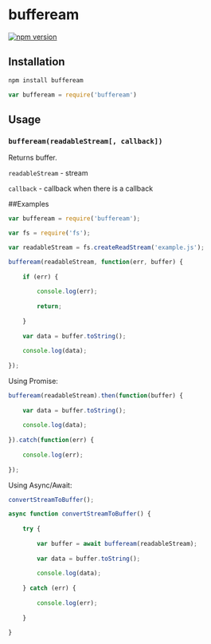 # buffeream

[![npm version](https://badge.fury.io/js/buffeream.svg)](https://badge.fury.io/js/buffeream)

## Installation

```js
npm install buffeream
```

```js
var buffeream = require('buffeream')
```

## Usage

### `buffeream(readableStream[, callback])`

Returns buffer.

`readableStream` - stream

`callback` - callback when there is a callback

##Examples

```js
var buffeream = require('buffeream');

var fs = require('fs');

var readableStream = fs.createReadStream('example.js');

buffeream(readableStream, function(err, buffer) {
	
	if (err) {
		
		console.log(err);
		
		return;
		
	}
	
	var data = buffer.toString();
	
	console.log(data);
	
});
```

Using Promise:
```js
buffeream(readableStream).then(function(buffer) {
	
	var data = buffer.toString();
	
	console.log(data);
	
}).catch(function(err) {
	
	console.log(err);
	
});
```

Using Async/Await:
```js
convertStreamToBuffer();

async function convertStreamToBuffer() {
	
	try {
		
		var buffer = await buffeream(readableStream);
		
		var data = buffer.toString();
		
		console.log(data);
		
	} catch (err) {
		
		console.log(err);
		
	}
	
}
```
